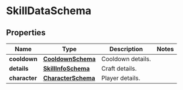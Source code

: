 

# SkillDataSchema


## Properties

| Name | Type | Description | Notes |
|------------ | ------------- | ------------- | -------------|
|**cooldown** | [**CooldownSchema**](CooldownSchema.md) | Cooldown details. |  |
|**details** | [**SkillInfoSchema**](SkillInfoSchema.md) | Craft details. |  |
|**character** | [**CharacterSchema**](CharacterSchema.md) | Player details. |  |




